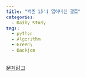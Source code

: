 ```yaml
---
title: "백준 1541 잃어버린 괄호"
categories:
  - Daily Study
tags:
  - python
  - Algorithm
  - Greedy
  - Backjon
---
```



[문제링크](https://www.acmicpc.net/problem/1541)


<script src="https://gist.github.com/731c0cec69820e25840758e03e44e183.js"></script>